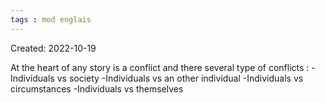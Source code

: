 ```yaml
---
tags : mod englais
---
```

Created: 2022-10-19 

At the heart of any story is a conflict and there several type of conflicts : 
-Individuals vs society
-Individuals vs an other individual
-Individuals vs circumstances
-Individuals vs themselves